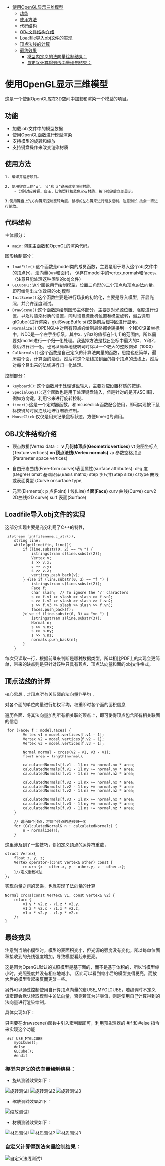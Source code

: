 
- [使用OpenGL显示三维模型](#使用opengl显示三维模型)
  - [功能](#功能)
  - [使用方法](#使用方法)
  - [代码结构](#代码结构)
  - [OBJ文件结构介绍](#obj文件结构介绍)
  - [Loadfile导入obj文件的实现](#loadfile导入obj文件的实现)
  - [顶点法线的计算](#顶点法线的计算)
  - [最终效果](#最终效果)
    - [模型内定义的法向量绘制结果：](#模型内定义的法向量绘制结果)
    - [自定义计算得到法向量绘制结果：](#自定义计算得到法向量绘制结果)

# 使用OpenGL显示三维模型
这是一个使用OpenGL库在3D空间中加载和渲染一个模型的项目。

## 功能

- 加载.obj文件中的模型数据
- 使用OpenGL函数进行模型渲染
- 支持模型的旋转和缩放
- 支持键盘操作来改变渲染材质

## 使用方法

    1. 编译并运行项目。

    2. 使用键盘上的'w'、's'和'a'键来改变渲染材质。
        - 分别对应黄铜、白玉、红色塑料和蓝色宝石材质，按下按键后立即显示。

    3.使用键盘上的方向键来控制旋转角度，鼠标的左右键来进行缩放控制，注意到长 按会一直进行缩放。

## 代码结构
主体部分：
- `main`: 包含主函数和OpenGL的渲染代码。

图形绘制部分：
- `loadFile()`:这个函数是model类的成员函数，主要是用于导入这个obj文件中的顶点(v)、法向量(vn)和面(f)， 
保存在model中的vertex,normals和faces。（注意只能处理这种类型的obj文件）
- `GLCube()`: 这个函数用于绘制模型，设置三角形的三个顶点和顶点的法向量，即可绘制出立体效果的obj模型
- `InitScene()`:这个函数主要是进行场景的初始化，主要是导入模型，开启光照，并允许深度测试。
- `DrawScene()`:这个函数是绘制图形主体部分，主要是对光源位置、强度进行设置，以及对渲染材质的设置，同时设置摄像机位置和模型旋转，最后调用glCube()进行渲染，glutSwapBuffers()交换前后缓冲区进行显示。
- `Normalize()`:OPENGL中对所有顶点的绘制最终都会转换到一个NDC设备坐标中，NDC是一个左手坐标系，其中x、y和z的值都在[-1, 1]的范围内，所以需要对model进行一个归一化处理。我选择方法是找出坐标中最大的X、Y和Z，最后进行归一化。也可以简单地旋转同时除以一个较大的整数例如（1000）
- `CalNormals()`:这个函数是自己定义的计算法向量的函数，思路也很简单，遍历每个面，计算面的法线，然后将这个法线加到面的每个顶点的法线上，然后对每个算出来的法线进行归一化处理。

控制部分：
- `keyboard()`: 这个函数用于处理键盘输入，主要对应设置材质的按键。
- `SpecialKeys()`:这个函数也是用于处理键盘输入，但是针对的是非ASCII码，例如方向键，利用它来进行旋转控制。
- `timer()`:这是一个定时器函数，和mouseclick函数配合使用，即可实现按下鼠标按键的时候连续地进行缩放控制。
- `MouseClick`:仅仅是用来记录鼠标状态，方便timer()的调用。

## OBJ文件结构介绍

- 顶点数据(Vertex data)： **v 几何体顶点(Geometric vertices)** vt 贴图坐标点(Texture vertices) **vn 顶点法线(Vertex normals)** vp 参数空格顶点 (Parameter space vertices)

- 自由形态曲线(Free-form curve)/表面属性(surface attributes): deg 度(Degree) bmat 基础矩阵(Basis matrix) step 步尺寸(Step size) cstype 曲线或表面类型 (Curve or surface type)

- 元素(Elements): p 点(Point) l 线(Line) **f 面(Face)** curv 曲线(Curve) curv2 2D曲线(2D curve) surf 表面(Surface)
## Loadfile导入obj文件的实现
这部分实现主要是充分利用了C++的特性，
```
 ifstream fin(filename.c_str());
    string line;
    while(getline(fin, line)){
        if (line.substr(0, 2) == "v ") {
            istringstream s(line.substr(2));
            Vertex v;
            s >> v.x;
            s >> v.y;
            s >> v.z;
            vertices.push_back(v);
        } else if (line.substr(0, 2) == "f ") {
            istringstream s(line.substr(2));
            Face f;
            char slash;  // To ignore the '/' characters
            s >> f.v1 >> slash >> slash >> f.vn1;
            s >> f.v2 >> slash >> slash >> f.vn2;
            s >> f.v3 >> slash >> slash >> f.vn3;
            faces.push_back(f);
        }else if (line.substr(0, 3) == "vn ") {
            istringstream s(line.substr(3));
            Normal n;
            s >> n.nx;
            s >> n.ny;
            s >> n.nz;
            normals.push_back(n);
        }
    }
```
每次只读取一行，根据前缀来判断是哪种数据类型，所以相比PDF上的实现会更简单，带来的缺点则是只针对该种只具有顶点、顶点法向量和面的obj文件格式。

## 顶点法线的计算
核心思想：对顶点所有关联面的法向量作平均：

对各个面的单位向量进行加权平均，权重即时各个面的面积信息

遍历各面、将其法向量加到所有相关联的顶点上，即可使得顶点包含所有相关联面的信息

```
 for (Face& f : model.faces) {
        Vertex v1 = model.vertices[f.v1 - 1];
        Vertex v2 = model.vertices[f.v2 - 1];
        Vertex v3 = model.vertices[f.v3 - 1];

        Normal normal = cross(v2 - v1, v3 - v1);
        float area = length(normal);

        calculatedNormals[f.v1 - 1].nx += normal.nx * area;
        calculatedNormals[f.v1 - 1].ny += normal.ny * area;
        calculatedNormals[f.v1 - 1].nz += normal.nz * area;

        calculatedNormals[f.v2 - 1].nx += normal.nx * area;
        calculatedNormals[f.v2 - 1].ny += normal.ny * area;
        calculatedNormals[f.v2 - 1].nz += normal.nz * area;

        calculatedNormals[f.v3 - 1].nx += normal.nx * area;
        calculatedNormals[f.v3 - 1].ny += normal.ny * area;
        calculatedNormals[f.v3 - 1].nz += normal.nz * area;
    }

    // 遍历每个顶点，将每个顶点的法线归一化
    for (CalculatedNormal& n : calculatedNormals) {
        n = normalize(n);
    }
```
这里涉及到了一些技巧，例如定义顶点的运算符重载，
```
struct Vertex{
    float x, y, z;
    Vertex operator-(const Vertex& other) const {
        return {x - other.x, y - other.y, z - other.z};
    }//定义重载减法
};
```

实现向量之间的叉乘，也就实现了法向量的计算
```
Normal cross(const Vertex& v1, const Vertex& v2) {
    return {
        v1.y * v2.z - v1.z * v2.y,
        v1.z * v2.x - v1.x * v2.z,
        v1.x * v2.y - v1.y * v2.x
    };
}
```

## 最终效果

注意到当缩小模型时，模型的表面积变小，但光源的强度没有变化，所以每单位面积接收到的光线强度增加，导致模型看起来更亮。

这是因为OpenGL默认的光照模型是基于面的，而不是基于体积的，所以当模型缩小时，光照强度并没有相应地减小。
因此可以看到缩小后的模型变得更亮，而放大后的模型看起来反而更暗一些。

另外可以通过控制使用自计算顶点向量的宏USE_MYGLCUBE，若编译时不定义该宏即会默认读取模型中的法向量，否则若其为非零值，则是使用自己计算得到的法向量进行渲染绘制。

具体实现如下： 

只需要在drawscene()函数中引入宏判断即可，利用预处理器的 #if 和 #else 指令来实现这个功能
```
 #if USE_MYGLCUBE
    myGLCube();
    #else
    GLCube();
    #endif
```
### 模型内定义的法向量绘制结果：
- 旋转测试效果如下：

![旋转测试1](./example_pics/1.jpg)
![旋转测试2](./example_pics/2.jpg)
![旋转测试3](./example_pics/3.jpg)
- 缩放测试效果如下：

![缩放测试1](./example_pics/4.jpg)
- 材质测试效果如下：


![材质测试1](./example_pics/5.jpg)
![材质测试2](./example_pics/6.jpg)
![材质测试3](./example_pics/7.jpg)
### 自定义计算得到法向量绘制结果：

![自定义法线测试1](./example_pics/8.jpg)